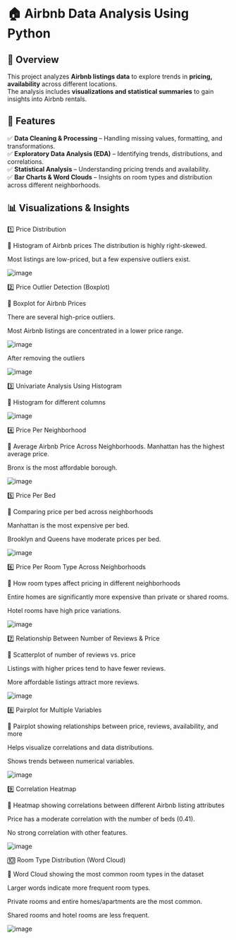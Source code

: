 # 🏠 Airbnb Data Analysis Using Python

## 📖 Overview
This project analyzes **Airbnb listings data** to explore trends in **pricing, availability** across different locations.  
The analysis includes **visualizations and statistical summaries** to gain insights into Airbnb rentals.

## 🚀 Features
✅ **Data Cleaning & Processing** – Handling missing values, formatting, and transformations.  
✅ **Exploratory Data Analysis (EDA)** – Identifying trends, distributions, and correlations.  
✅ **Statistical Analysis** – Understanding pricing trends and availability.  
✅ **Bar Charts & Word Clouds** – Insights on room types and distribution across different neighborhoods. 

## 📊 Visualizations & Insights
1️⃣ Price Distribution

📌 Histogram of Airbnb prices
The distribution is highly right-skewed.

Most listings are low-priced, but a few expensive outliers exist.

![image](https://github.com/user-attachments/assets/7f2a0e99-0cc5-4d90-995e-3e16174ecede)



2️⃣ Price Outlier Detection (Boxplot)

📌 Boxplot for Airbnb Prices

There are several high-price outliers.

Most Airbnb listings are concentrated in a lower price range.

![image](https://github.com/user-attachments/assets/b30c2550-a74f-4213-94ca-aef9ef61a31f)

After removing the outliers

![image](https://github.com/user-attachments/assets/e22d11a4-6413-4c4e-8577-2c484a5c06fa)


3️⃣  Univariate Analysis Using Histogram

📌 Histogram for different columns

![image](https://github.com/user-attachments/assets/c7f919f5-9b98-4c4c-847f-f4fe2ff7de7a)


4️⃣ Price Per Neighborhood

📌 Average Airbnb Price Across Neighborhoods.
Manhattan has the highest average price.

Bronx is the most affordable borough.

![image](https://github.com/user-attachments/assets/6e2fb310-edd2-458e-ad01-a0c1a6ecb420)





5️⃣ Price Per Bed

📌 Comparing price per bed across neighborhoods

Manhattan is the most expensive per bed.

Brooklyn and Queens have moderate prices per bed.

![image](https://github.com/user-attachments/assets/b53cb411-94c2-4ba9-b8bc-1ccd5cc8b6cd)


6️⃣ Price Per Room Type Across Neighborhoods

📌 How room types affect pricing in different neighborhoods

Entire homes are significantly more expensive than private or shared rooms.

Hotel rooms have high price variations.

![image](https://github.com/user-attachments/assets/4b5ff4be-a30e-4246-9a4f-d1aaf0d86216)


7️⃣ Relationship Between Number of Reviews & Price

📌 Scatterplot of number of reviews vs. price

Listings with higher prices tend to have fewer reviews.

More affordable listings attract more reviews.

![image](https://github.com/user-attachments/assets/e5809e9a-092c-4264-a2e7-3fd8c7740c35)


8️⃣ Pairplot for Multiple Variables

📌 Pairplot showing relationships between price, reviews, availability, and more

Helps visualize correlations and data distributions.

Shows trends between numerical variables.

![image](https://github.com/user-attachments/assets/c7a38e83-40a2-459f-9af2-6cfbc51ae3ba)


9️⃣ Correlation Heatmap

📌 Heatmap showing correlations between different Airbnb listing attributes

Price has a moderate correlation with the number of beds (0.41).

No strong correlation with other features.

![image](https://github.com/user-attachments/assets/df62768c-15f2-4ee6-9164-0916fe95ac06)

🔟 Room Type Distribution (Word Cloud)

📌 Word Cloud showing the most common room types in the dataset

Larger words indicate more frequent room types.

Private rooms and entire homes/apartments are the most common.

Shared rooms and hotel rooms are less frequent.

![image](https://github.com/user-attachments/assets/f66691b7-0e51-4228-a653-7b7df32f95e4)


